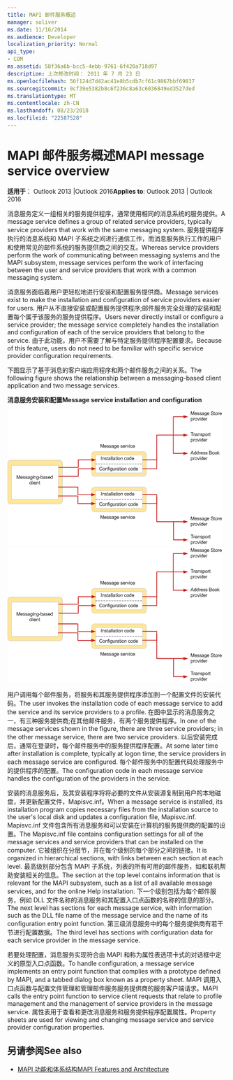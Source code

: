 ```yaml
---
title: MAPI 邮件服务概述
manager: soliver
ms.date: 11/16/2014
ms.audience: Developer
localization_priority: Normal
api_type:
- COM
ms.assetid: 58f36a6b-bcc5-4ebb-9761-6f420a718d97
description: 上次修改时间： 2011 年 7 月 23 日
ms.openlocfilehash: 56f124d7d42ac41e8b5cdb7cf61c9867bbf69837
ms.sourcegitcommit: 0cf39e5382b8c6f236c8a63c6036849ed3527ded
ms.translationtype: MT
ms.contentlocale: zh-CN
ms.lasthandoff: 08/23/2018
ms.locfileid: "22587528"
---
```

# <a name="mapi-message-service-overview"></a><span data-ttu-id="3fea9-103">MAPI 邮件服务概述</span><span class="sxs-lookup"><span data-stu-id="3fea9-103">MAPI message service overview</span></span>
  
<span data-ttu-id="3fea9-104">**适用于**： Outlook 2013 |Outlook 2016</span><span class="sxs-lookup"><span data-stu-id="3fea9-104">**Applies to**: Outlook 2013 | Outlook 2016</span></span> 
  
<span data-ttu-id="3fea9-105">消息服务定义一组相关的服务提供程序，通常使用相同的消息系统的服务提供。</span><span class="sxs-lookup"><span data-stu-id="3fea9-105">A message service defines a group of related service providers, typically service providers that work with the same messaging system.</span></span> <span data-ttu-id="3fea9-106">服务提供程序执行的消息系统和 MAPI 子系统之间进行通信工作，而消息服务执行工作的用户和使用常见的邮件系统的服务提供商之间的交互。</span><span class="sxs-lookup"><span data-stu-id="3fea9-106">Whereas service providers perform the work of communicating between messaging systems and the MAPI subsystem, message services perform the work of interfacing between the user and service providers that work with a common messaging system.</span></span>  
  
<span data-ttu-id="3fea9-107">消息服务面临着用户更轻松地进行安装和配置服务提供商。</span><span class="sxs-lookup"><span data-stu-id="3fea9-107">Message services exist to make the installation and configuration of service providers easier for users.</span></span> <span data-ttu-id="3fea9-108">用户从不直接安装或配置服务提供程序;邮件服务完全处理的安装和配置每个属于该服务的服务提供程序。</span><span class="sxs-lookup"><span data-stu-id="3fea9-108">Users never directly install or configure a service provider; the message service completely handles the installation and configuration of each of the service providers that belong to the service.</span></span> <span data-ttu-id="3fea9-109">由于此功能，用户不需要了解与特定服务提供程序配置要求。</span><span class="sxs-lookup"><span data-stu-id="3fea9-109">Because of this feature, users do not need to be familiar with specific service provider configuration requirements.</span></span> 
  
<span data-ttu-id="3fea9-110">下图显示了基于消息的客户端应用程序和两个邮件服务之间的关系。</span><span class="sxs-lookup"><span data-stu-id="3fea9-110">The following figure shows the relationship between a messaging-based client application and two message services.</span></span>
  
<span data-ttu-id="3fea9-111">**消息服务安装和配置**</span><span class="sxs-lookup"><span data-stu-id="3fea9-111">**Message service installation and configuration**</span></span>
  
<span data-ttu-id="3fea9-112">![消息服务安装和配置](media/amapi_44.gif "消息服务安装和配置")</span><span class="sxs-lookup"><span data-stu-id="3fea9-112">![Message service installation and configuration](media/amapi_44.gif "Message service installation and configuration")</span></span>
  
<span data-ttu-id="3fea9-113">用户调用每个邮件服务，将服务和其服务提供程序添加到一个配置文件的安装代码。</span><span class="sxs-lookup"><span data-stu-id="3fea9-113">The user invokes the installation code of each message service to add the service and its service providers to a profile.</span></span> <span data-ttu-id="3fea9-114">在图中显示的消息服务之一，有三种服务提供商;在其他邮件服务，有两个服务提供程序。</span><span class="sxs-lookup"><span data-stu-id="3fea9-114">In one of the message services shown in the figure, there are three service providers; in the other message service, there are two service providers.</span></span> <span data-ttu-id="3fea9-115">以后安装完成后，通常在登录时，每个邮件服务中的服务提供程序配置。</span><span class="sxs-lookup"><span data-stu-id="3fea9-115">At some later time after installation is complete, typically at logon time, the service providers in each message service are configured.</span></span> <span data-ttu-id="3fea9-116">每个邮件服务中的配置代码处理服务中的提供程序的配置。</span><span class="sxs-lookup"><span data-stu-id="3fea9-116">The configuration code in each message service handles the configuration of the providers in the service.</span></span>
  
<span data-ttu-id="3fea9-117">安装的消息服务后，及其安装程序将将必要的文件从安装源复制到用户的本地磁盘，并更新配置文件，Mapisvc.inf。</span><span class="sxs-lookup"><span data-stu-id="3fea9-117">When a message service is installed, its installation program copies necessary files from the installation source to the user's local disk and updates a configuration file, Mapisvc.inf.</span></span> <span data-ttu-id="3fea9-118">Mapisvc.inf 文件包含所有消息服务和可以安装在计算机的服务提供商的配置的设置。</span><span class="sxs-lookup"><span data-stu-id="3fea9-118">The Mapisvc.inf file contains configuration settings for all of the message services and service providers that can be installed on the computer.</span></span> <span data-ttu-id="3fea9-119">它被组织在分层节，并在每个级别的每个部分之间的链接。</span><span class="sxs-lookup"><span data-stu-id="3fea9-119">It is organized in hierarchical sections, with links between each section at each level.</span></span> <span data-ttu-id="3fea9-120">最高级别部分包含 MAPI 子系统，列表的所有可用的邮件服务，如和联机帮助安装相关的信息。</span><span class="sxs-lookup"><span data-stu-id="3fea9-120">The section at the top level contains information that is relevant for the MAPI subsystem, such as a list of all available message services, and for the online Help installation.</span></span> <span data-ttu-id="3fea9-121">下一个级别包括为每个邮件服务，例如 DLL 文件名称的消息服务和其配置入口点函数的名称的信息的部分。</span><span class="sxs-lookup"><span data-stu-id="3fea9-121">The next level has sections for each message service, with information such as the DLL file name of the message service and the name of its configuration entry point function.</span></span> <span data-ttu-id="3fea9-122">第三级消息服务中的每个服务提供商有若干节进行配置数据。</span><span class="sxs-lookup"><span data-stu-id="3fea9-122">The third level has sections with configuration data for each service provider in the message service.</span></span> 
  
<span data-ttu-id="3fea9-123">若要处理配置，消息服务实现符合由 MAPI 和称为属性表选项卡式的对话框中定义的原型入口点函数。</span><span class="sxs-lookup"><span data-stu-id="3fea9-123">To handle configuration, a message service implements an entry point function that complies with a prototype defined by MAPI, and a tabbed dialog box known as a property sheet.</span></span> <span data-ttu-id="3fea9-124">MAPI 调用入口点函数与配置文件管理和管理邮件服务服务提供商的服务客户端请求。</span><span class="sxs-lookup"><span data-stu-id="3fea9-124">MAPI calls the entry point function to service client requests that relate to profile management and the management of service providers in the message service.</span></span> <span data-ttu-id="3fea9-125">属性表用于查看和更改消息服务和服务提供程序配置属性。</span><span class="sxs-lookup"><span data-stu-id="3fea9-125">Property sheets are used for viewing and changing message service and service provider configuration properties.</span></span> 
  
## <a name="see-also"></a><span data-ttu-id="3fea9-126">另请参阅</span><span class="sxs-lookup"><span data-stu-id="3fea9-126">See also</span></span>

- [<span data-ttu-id="3fea9-127">MAPI 功能和体系结构</span><span class="sxs-lookup"><span data-stu-id="3fea9-127">MAPI Features and Architecture</span></span>](mapi-features-and-architecture.md)


